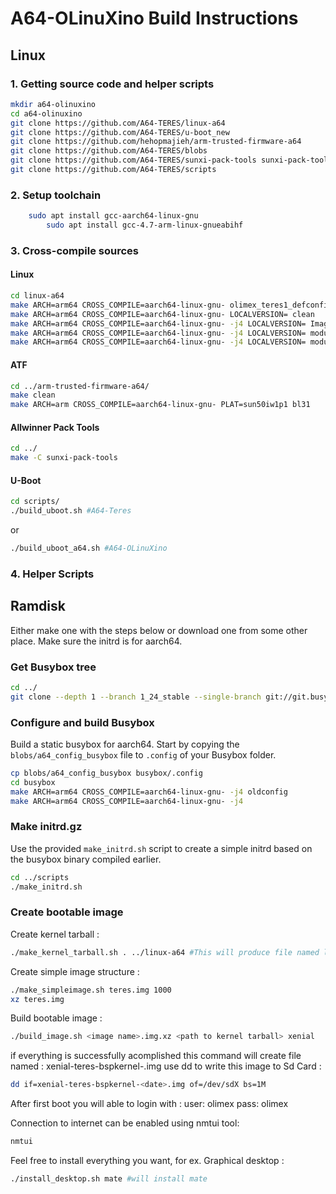 # A64-OLinuXino Build Instructions

## Linux

### 1. Getting source code and helper scripts
	
```bash
mkdir a64-olinuxino
cd a64-olinuxino
git clone https://github.com/A64-TERES/linux-a64
git clone https://github.com/A64-TERES/u-boot_new
git clone https://github.com/hehopmajieh/arm-trusted-firmware-a64
git clone https://github.com/A64-TERES/blobs
git clone https://github.com/A64-TERES/sunxi-pack-tools sunxi-pack-tools -b pinebook
git clone https://github.com/A64-TERES/scripts
```
### 2. Setup toolchain
```bash
	sudo apt install gcc-aarch64-linux-gnu
        sudo apt install gcc-4.7-arm-linux-gnueabihf
```

### 3. Cross-compile sources

#### Linux
```bash
cd linux-a64
make ARCH=arm64 CROSS_COMPILE=aarch64-linux-gnu- olimex_teres1_defconfig
make ARCH=arm64 CROSS_COMPILE=aarch64-linux-gnu- LOCALVERSION= clean
make ARCH=arm64 CROSS_COMPILE=aarch64-linux-gnu- -j4 LOCALVERSION= Image
make ARCH=arm64 CROSS_COMPILE=aarch64-linux-gnu- -j4 LOCALVERSION= modules
make ARCH=arm64 CROSS_COMPILE=aarch64-linux-gnu- -j4 LOCALVERSION= modules_install  INSTALL_MOD_PATH=out INSTALL_MOD_STRIP=1
```
#### ATF
```bash
cd ../arm-trusted-firmware-a64/
make clean
make ARCH=arm CROSS_COMPILE=aarch64-linux-gnu- PLAT=sun50iw1p1 bl31
```
#### Allwinner Pack Tools 
```bash
cd ../
make -C sunxi-pack-tools
```
#### U-Boot
```bash
cd scripts/
./build_uboot.sh #A64-Teres
```
or 
```bash
./build_uboot_a64.sh #A64-OLinuXino
```
### 4. Helper Scripts
## Ramdisk

Either make one with the steps below or download one from some other place.
Make sure the initrd is for aarch64.

### Get Busybox tree

```bash
cd ../
git clone --depth 1 --branch 1_24_stable --single-branch git://git.busybox.net/busybox busybox
```

### Configure and build Busybox

Build a static busybox for aarch64. Start by copying the `blobs/a64_config_busybox`
file to `.config` of your Busybox folder.

```bash
cp blobs/a64_config_busybox busybox/.config
cd busybox 
make ARCH=arm64 CROSS_COMPILE=aarch64-linux-gnu- -j4 oldconfig
make ARCH=arm64 CROSS_COMPILE=aarch64-linux-gnu- -j4
```

### Make initrd.gz

Use the provided `make_initrd.sh` script to create a simple initrd based on
the busybox binary compiled earlier.

```bash
cd ../scripts
./make_initrd.sh
```
### Create bootable image

Create kernel tarball :
```bash 
./make_kernel_tarball.sh . ../linux-a64 #This will produce file named linux-a64-xx.yy.zz.tar.xz 
```

Create simple image structure :
```bash
./make_simpleimage.sh teres.img 1000 
xz teres.img
```

Build bootable image :
```bash
./build_image.sh <image name>.img.xz <path to kernel tarball> xenial
```

if everything is successfully acomplished this command will create file named :
xenial-teres-bspkernel-<date>.img
use dd to write this image to Sd Card : 
```bash
dd if=xenial-teres-bspkernel-<date>.img of=/dev/sdX bs=1M
```

After first boot you will able to login with : 
user: olimex
pass: olimex

Connection to internet can be enabled using nmtui tool:
```bash
nmtui
```

Feel free to install everything you want, for ex. Graphical desktop : 
```bash
./install_desktop.sh mate #will install mate 
```
